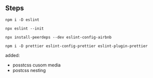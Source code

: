 ## Steps

`npm i -D eslint`

`npx eslint --init`

`npx install-peerdeps --dev eslint-config-airbnb`

`npm i -D prettier eslint-config-prettier eslint-plugin-prettier`

added:
* posstcss cusom media
* postcss nesting